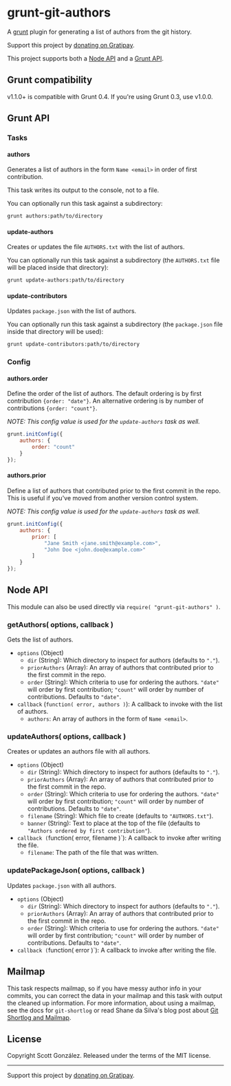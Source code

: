 # grunt-git-authors

A [grunt](https://github.com/gruntjs/grunt) plugin for generating a list of
authors from the git history.

Support this project by [donating on Gratipay](https://gratipay.com/scottgonzalez/).

This project supports both a [Node API](#node-api) and a [Grunt API](#grunt-api).

## Grunt compatibility

v1.1.0+ is compatible with Grunt 0.4. If you're using Grunt 0.3, use v1.0.0.

## Grunt API

### Tasks

#### authors

Generates a list of authors in the form `Name <email>` in order of first
contribution.

This task writes its output to the console, not to a file.

You can optionally run this task against a subdirectory:

```sh
grunt authors:path/to/directory
```

#### update-authors

Creates or updates the file `AUTHORS.txt` with the list of authors.

You can optionally run this task against a subdirectory (the `AUTHORS.txt`
file will be placed inside that directory):

```sh
grunt update-authors:path/to/directory
```

#### update-contributors

Updates `package.json` with the list of authors.

You can optionally run this task against a subdirectory (the `package.json`
file inside that directory will be used):

```sh
grunt update-contributors:path/to/directory
```

### Config

#### authors.order

Define the order of the list of authors. The default ordering is by first
contribution `{order: "date"}`. An alternative ordering is by number of
contributions `{order: "count"}`.

*NOTE: This config value is used for the `update-authors` task as well.*

```js
grunt.initConfig({
	authors: {
		order: "count"
	}
});
```

#### authors.prior

Define a list of authors that contributed prior to the first commit in the repo.
This is useful if you've moved from another version control system.

*NOTE: This config value is used for the `update-authors` task as well.*

```js
grunt.initConfig({
	authors: {
		prior: [
			"Jane Smith <jane.smith@example.com>",
			"John Doe <john.doe@example.com>"
		]
	}
});
```

## Node API

This module can also be used directly via `require( "grunt-git-authors" )`.

### getAuthors( options, callback )

Gets the list of authors.

* `options` (Object)
  * `dir` (String): Which directory to inspect for authors (defaults to `"."`).
  * `priorAuthors` (Array): An array of authors that contributed prior to the first commit in the repo.
  * `order` (String): Which criteria to use for ordering the authors. `"date"` will order by first contribution; `"count"` will order by number of contributions. Defaults to `"date"`.
* `callback` (`function( error, authors )`): A callback to invoke with the list of authors.
  * `authors`: An array of authors in the form of `Name <email>`.

### updateAuthors( options, callback )

Creates or updates an authors file with all authors.

* `options` (Object)
  * `dir` (String): Which directory to inspect for authors (defaults to `"."`).
  * `priorAuthors` (Array): An array of authors that contributed prior to the first commit in the repo.
  * `order` (String): Which criteria to use for ordering the authors. `"date"` will order by first contribution; `"count"` will order by number of contributions. Defaults to `"date"`.
  * `filename` (String): Which file to create (defaults to `"AUTHORS.txt"`).
  * `banner` (String): Text to place at the top of the file (defaults to `"Authors ordered by first contribution"`).
* `callback (`function( error, filename )`): A callback to invoke after writing the file.
  * `filename`: The path of the file that was written.

### updatePackageJson( options, callback )

Updates `package.json` with all authors.

* `options` (Object)
  * `dir` (String): Which directory to inspect for authors (defaults to `"."`).
  * `priorAuthors` (Array): An array of authors that contributed prior to the first commit in the repo.
  * `order` (String): Which criteria to use for ordering the authors. `"date"` will order by first contribution; `"count"` will order by number of contributions. Defaults to `"date"`.
* `callback (`function( error )`): A callback to invoke after writing the file.

## Mailmap

This task respects mailmap, so if you have messy author info in your commits,
you can correct the data in your mailmap and this task with output the cleaned
up information. For more information, about using a mailmap, see the docs for
`git-shortlog` or read Shane da Silva's blog post about
[Git Shortlog and Mailmap](http://shane.io/2011/10/07/git-shortlog-and-mailmap.html).

## License

Copyright Scott González. Released under the terms of the MIT license.

---

Support this project by [donating on Gratipay](https://gratipay.com/scottgonzalez/).
